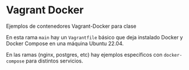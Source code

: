 # Vagrant Docker

Ejemplos de contenedores Vagrant-Docker para clase

En esta rama `main` hay un `Vagrantfile` básico que deja instalado Docker y Docker Compose en una máquina Ubuntu 22.04.

En las ramas (nginx, postgres, etc) hay ejemplos específicos con `docker-compose` para distintos servicios.